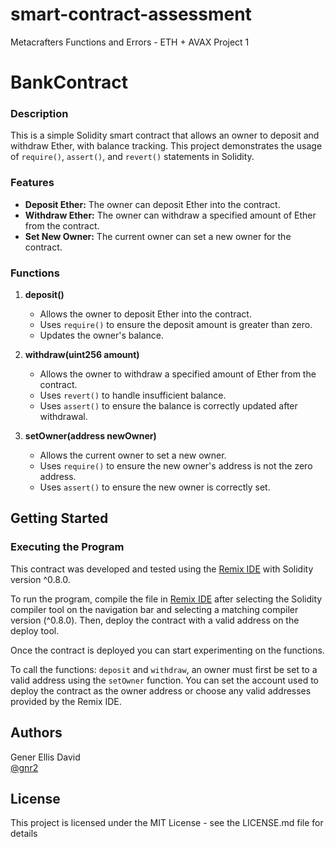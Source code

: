 # smart-contract-assessment
Metacrafters Functions and Errors - ETH + AVAX Project 1


# BankContract
### Description
This is a simple Solidity smart contract that allows an owner to deposit and withdraw Ether, with balance tracking. This project demonstrates the usage of `require()`, `assert()`, and `revert()` statements in Solidity.

### Features

- **Deposit Ether:** The owner can deposit Ether into the contract.
- **Withdraw Ether:** The owner can withdraw a specified amount of Ether from the contract.
- **Set New Owner:** The current owner can set a new owner for the contract.

### Functions

1. **deposit()**
    - Allows the owner to deposit Ether into the contract.
    - Uses `require()` to ensure the deposit amount is greater than zero.
    - Updates the owner's balance.

2. **withdraw(uint256 amount)**
    - Allows the owner to withdraw a specified amount of Ether from the contract.
    - Uses `revert()` to handle insufficient balance.
    - Uses `assert()` to ensure the balance is correctly updated after withdrawal.

3. **setOwner(address newOwner)**
    - Allows the current owner to set a new owner.
    - Uses `require()` to ensure the new owner's address is not the zero address.
    - Uses `assert()` to ensure the new owner is correctly set.


## Getting Started
### Executing the Program

This contract was developed and tested using the [Remix IDE](https://remix.ethereum.org/) with Solidity version ^0.8.0. 

To run the program, compile the file in [Remix IDE](https://remix.ethereum.org/) after selecting the Solidity compiler tool on the navigation bar and selecting a matching compiler version (^0.8.0). Then, deploy the contract with a valid address on the deploy tool. 

Once the contract is deployed you can start experimenting on the functions.

To call the functions: `deposit` and `withdraw`, an owner must first be set to a valid address using the `setOwner` function. You can set the account used to deploy the contract as the owner address or choose any valid addresses provided by the Remix IDE.

## Authors
Gener Ellis David <br>
[@gnr2](https://github.com/gnr2)

## License
This project is licensed under the MIT License - see the LICENSE.md file for details


